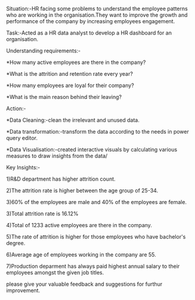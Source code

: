 Situation:-HR facing some problems to understand the employee patterns who are working in the organisation.They want to improve the growth and performance of the company by increasing employees engagement.

Task:-Acted as a HR data analyst to develop a HR dashboard for an organisation.

Understanding requirements:-

*How many active employees are there in the company?

*What is the attrition and retention rate every year?

*How many employees are loyal for their company?

*What is the main reason behind their leaving?

Action:-

*Data Cleaning:-clean the irrelevant and unused data.

*Data transformation:-transform the data according to the needs in power query editor.

*Data Visualisation:-created interactive visuals by calculating various measures to draw insights from the data/

Key Insights:-

1)R&D department has higher attrition count.

2)The attrition rate is higher between the age group of 25-34.

3)60% of the employees are male and 40% of the employees are female.

3)Total attrition rate is 16.12%

4)Total of 1233 active employees are there in the company.

5)The rate of attrition is higher for those employees who have bachelor's degree.

6)Average age of employees working in the company are 55.

7)Production deparment has always paid highest annual salary to their employees amongst the given job titles.

please give your valuable feedback and suggestions for furthur improvement.
